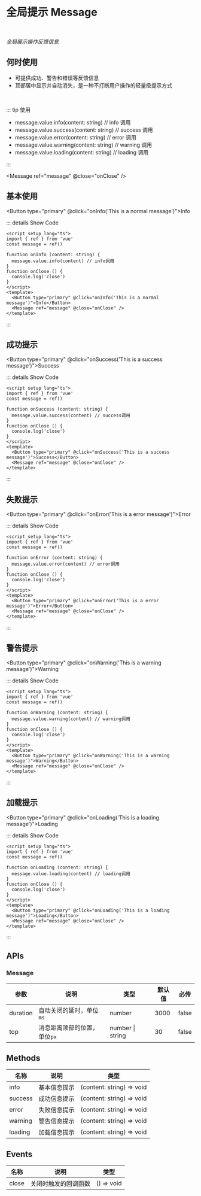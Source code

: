 # 全局提示 Message

<BackTop />
<Watermark fullscreen content="Vue Amazing UI" :z-index="30" />

<br/>

*全局展示操作反馈信息*

## 何时使用

- 可提供成功、警告和错误等反馈信息
- 顶部居中显示并自动消失，是一种不打断用户操作的轻量级提示方式

<br/>

::: tip 使用

- message.value.info(content: string) // info 调用
- message.value.success(content: string) // success 调用
- message.value.error(content: string) // error 调用
- message.value.warning(content: string) // warning 调用
- message.value.loading(content: string) // loading 调用

:::

<script setup lang="ts">
import { ref } from 'vue'
const message = ref()

function onInfo (content: string) {
  message.value.info(content) // info调用
}
function onSuccess (content: string) {
  message.value.success(content) // success调用
}
function onError (content: string) {
  message.value.error(content) // error调用
}
function onWarning (content: string) {
  message.value.warning(content) // warning调用
}
function onLoading (content: string) {
  message.value.loading(content) // loading调用
}
function onClose () {
  console.log('close')
}
</script>

<Message ref="message" @close="onClose" />

## 基本使用

<Button type="primary" @click="onInfo('This is a normal message')">Info</Button>

::: details Show Code

```vue
<script setup lang="ts">
import { ref } from 'vue'
const message = ref()

function onInfo (content: string) {
  message.value.info(content) // info调用
}
function onClose () {
  console.log('close')
}
</script>
<template>
  <Button type="primary" @click="onInfo('This is a normal message')">Info</Button>
  <Message ref="message" @close="onClose" />
</template>
```

:::

## 成功提示

<Button type="primary" @click="onSuccess('This is a success message')">Success</Button>

::: details Show Code

```vue
<script setup lang="ts">
import { ref } from 'vue'
const message = ref()

function onSuccess (content: string) {
  message.value.success(content) // success调用
}
function onClose () {
  console.log('close')
}
</script>
<template>
  <Button type="primary" @click="onSuccess('This is a success message')">Success</Button>
  <Message ref="message" @close="onClose" />
</template>
```

:::

## 失败提示

<Button type="primary" @click="onError('This is a error message')">Error</Button>

::: details Show Code

```vue
<script setup lang="ts">
import { ref } from 'vue'
const message = ref()

function onError (content: string) {
  message.value.error(content) // error调用
}
function onClose () {
  console.log('close')
}
</script>
<template>
  <Button type="primary" @click="onError('This is a error message')">Error</Button>
  <Message ref="message" @close="onClose" />
</template>
```

:::

## 警告提示

<Button type="primary" @click="onWarning('This is a warning message')">Warning</Button>

::: details Show Code

```vue
<script setup lang="ts">
import { ref } from 'vue'
const message = ref()

function onWarning (content: string) {
  message.value.warning(content) // warning调用
}
function onClose () {
  console.log('close')
}
</script>
<template>
  <Button type="primary" @click="onWarning('This is a warning message')">Warning</Button>
  <Message ref="message" @close="onClose" />
</template>
```

:::

## 加载提示

<Button type="primary" @click="onLoading('This is a loading message')">Loading</Button>

::: details Show Code

```vue
<script setup lang="ts">
import { ref } from 'vue'
const message = ref()

function onLoading (content: string) {
  message.value.loading(content) // loading调用
}
function onClose () {
  console.log('close')
}
</script>
<template>
  <Button type="primary" @click="onLoading('This is a loading message')">Loading</Button>
  <Message ref="message" @close="onClose" />
</template>
```

:::

## APIs

### Message

参数 | 说明 | 类型 | 默认值 | 必传
-- | -- | -- | -- | --
duration | 自动关闭的延时，单位`ms` | number | 3000 | false
top | 消息距离顶部的位置，单位`px` | number &#124; string | 30 | false

## Methods

名称 | 说明 | 类型
-- | -- | --
info | 基本信息提示 | (content: string) => void
success | 成功信息提示 | (content: string) => void
error | 失败信息提示 | (content: string) => void
warning | 警告信息提示 | (content: string) => void
loading | 加载信息提示 | (content: string) => void

## Events

名称 | 说明 | 类型
-- | -- | --
close | 关闭时触发的回调函数 | () => void

